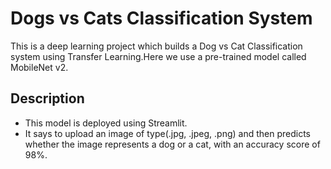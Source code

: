 # Dogs vs Cats Classification System

This is a deep learning project which builds a Dog vs Cat Classification system using Transfer Learning.Here we use a pre-trained model called MobileNet v2.

## Description

* This model is deployed using Streamlit.
* It says to upload an image of type(.jpg, .jpeg, .png) and then predicts whether the image represents a dog or a cat, with an accuracy score of 98%.
